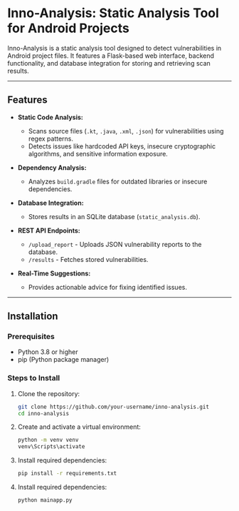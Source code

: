 # Inno-Analysis: Static Analysis Tool for Android Projects

Inno-Analysis is a static analysis tool designed to detect vulnerabilities in Android project files. It features a Flask-based web interface, backend functionality, and database integration for storing and retrieving scan results.

---

## Features

- **Static Code Analysis:**
  - Scans source files (`.kt`, `.java`, `.xml`, `.json`) for vulnerabilities using regex patterns.
  - Detects issues like hardcoded API keys, insecure cryptographic algorithms, and sensitive information exposure.
  
- **Dependency Analysis:**
  - Analyzes `build.gradle` files for outdated libraries or insecure dependencies.

- **Database Integration:**
  - Stores results in an SQLite database (`static_analysis.db`).

- **REST API Endpoints:**
  - `/upload_report` - Uploads JSON vulnerability reports to the database.
  - `/results` - Fetches stored vulnerabilities.

- **Real-Time Suggestions:**
  - Provides actionable advice for fixing identified issues.

---

## Installation

### Prerequisites
- Python 3.8 or higher
- pip (Python package manager)

### Steps to Install
1. Clone the repository:
   ```bash
   git clone https://github.com/your-username/inno-analysis.git
   cd inno-analysis

2. Create and activate a virtual environment:
   ```bash
   python -m venv venv
   venv\Scripts\activate

3. Install required dependencies:
   ```bash
   pip install -r requirements.txt

4. Install required dependencies:
   ```bash
   python mainapp.py
